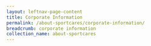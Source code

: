 ```yaml
---
layout: leftnav-page-content
title: Corporate Information
permalink: /about-sportcares/corporate-information/
breadcrumb: corporate information
collection_name: about-sportcares
---
```

